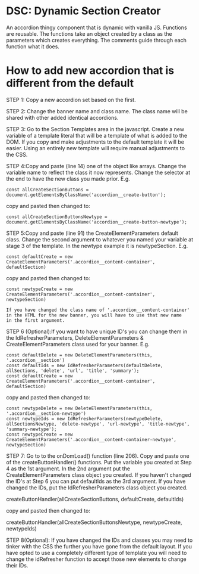 # DSC: Dynamic Section Creator

An accordion thingy component that is dynamic with vanilla JS. Functions are reusable. The functions take an object created by a class as the parameters which creates everything. The comments guide through each function what it does.

 # How to add new accordion that is different from the default

  STEP 1: Copy a new accordion set based on the first.

  STEP 2: Change the banner name and class name. The class name will be shared with other added identical accordions.

  STEP 3: Go to the Section Templates area in the javascript. Create a new variable of a template literal that will be a template of what
  is added to the DOM. If you copy and make adjustments to the default template it will be easier. Using an entirely new template 
  will require manual adjustments to the CSS.

  STEP 4:Copy and paste (line 14) one of the object like arrays. Change the variable name to reflect the class it now represents. Change the
  selector at the end to have the new class you made prior. E.g.

    const allCreateSectionButtons = document.getElementsByClassName('accordion__create-button');

   copy and pasted then changed to:

    const allCreateSectionButtonsNewtype = document.getElementsByClassName('accordion__create-button-newtype');

  STEP 5:Copy and paste (line 91) the CreateElementParameters default class. Change the second argument to whatever you named your variable
  at stage 3 of the template. In the newtype example it is newtypeSection. E.g.

    const defaultCreate = new CreateElementParameters('.accordion__content-container', defaultSection)

   copy and pasted then changed to:

    const newtypeCreate = new CreateElementParameters('.accordion__content-container', newtypeSection)

    If you have changed the class name of '.accordion__content-container' in the HTML for the new banner, you will have to use that new name
    in the first argument.

  STEP 6 (Optional):If you want to have unique ID's you can change them in the IdRefresherParameters, DeleteElementParameters & CreateElementParameters
  class used for your banner. E.g.

    const defaultDelete = new DeleteElementParameters(this, '.accordion__section')
    const defaultIds = new IdRefresherParameters(defaultDelete, allSections, 'delete', 'url', 'title', 'summary');
    const defaultCreate = new CreateElementParameters('.accordion__content-container', defaultSection)

   copy and pasted then changed to:

    const newtypeDelete = new DeleteElementParameters(this, '.accordion__section-newtype')
    const newtypeIds = new IdRefresherParameters(newtypeDelete, allSectionsNewtype, 'delete-newtype', 'url-newtype', 'title-newtype', 'summary-newtype');
    const newtypeCreate = new CreateElementParameters('.accordion__content-container-newtype', newtypeSection)

  STEP 7: Go to to the onDomLoad() function (line 206). Copy and paste one of the createButtonHandler() functions. Put the variable you 
  created at Step 4 as the 1st argument. In the 2nd argument put the CreateElementParameters class object you created. If you haven't changed
  the ID's at Step 6 you can put defaultIds as the 3rd argument. If you have changed the IDs, put the IdRefresherParameters class object you created.

   createButtonHandler(allCreateSectionButtons, defaultCreate, defaultIds)

  copy and pasted then changed to:

   createButtonHandler(allCreateSectionButtonsNewtype, newtypeCreate, newtypeIds)

  STEP 8(Optional): If you have changed the IDs and classes you may need to tinker with the CSS the further you have gone from the default layout.
  If you have opted to use a completely different type of template you will need to change the idRefresher function to accept those new elements
  to change their IDs.
